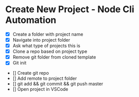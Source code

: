 # Create New Project - Node Cli Automation

- [x] Create a folder with project name
- [x] Navigate into project folder
- [x] Ask what type of projects this is
- [x] Clone a repo based on project type
- [x] Remove git folder from cloned template
- [x] Git init
- [] Create git repo
- [] Add remote to project folder
- [] git add && git commit && git push master
- [] Open project in VSCode
